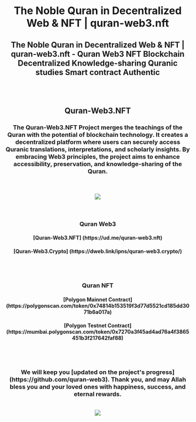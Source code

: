 <h1 align="center">The Noble Quran in Decentralized Web & NFT | quran-web3.nft</h1>
<h2 align="center">The Noble Quran in Decentralized Web & NFT | quran-web3.nft - Quran Web3 NFT Blockchain Decentralized Knowledge-sharing Quranic studies Smart contract Authentic</h2>
<br />
<br />
<h2 align="center">Quran-Web3.NFT</h2>
<h3 align="center">The Quran-Web3.NFT Project merges the teachings of the Quran with the potential of blockchain technology. It creates a decentralized platform where users can securely access Quranic translations, interpretations, and scholarly insights. By embracing Web3 principles, the project aims to enhance accessibility, preservation, and knowledge-sharing of the Quran.</h3>
<br />
<br />
<div align="center" dir="auto">
<img src="https://github.com/quran-web3/quran-web3/assets/136342539/d2bda0ec-9e95-4188-aa61-c1c3262e2aa1" />
</div>
<br />
<br />
<h3 align="center">Quran Web3</h3>
<h4 align="center">[Quran-Web3.NFT] (https://ud.me/quran-web3.nft)</h4>
<h4 align="center">[Quran-Web3.Crypto] (https://dweb.link/ipns/quran-web3.crypto/)</h4>
<br />
<br />
<h3 align="center">Quran NFT</h3>
<h4 align="center">[Polygon Mainnet Contract] (https://polygonscan.com/token/0x74814b153519f3d77d5521cd185dd3071b6a017a)</h4>
<h4 align="center">[Polygon Testnet Contract] (https://mumbai.polygonscan.com/token/0x7270a3f45ad4ad76a4f3865451b3f217642faf88)</h4>
<br />
<br />
<h3 align="center">We will keep you [updated on the project's progress] (https://github.com/quran-web3). Thank you, and may Allah bless you and your loved ones with happiness, success, and eternal rewards.</h3>
<br />
<div align="center" dir="auto">
<img src="https://github.com/quran-web3/quran-web3/assets/136342539/ae998b74-5454-4607-aaa9-e175f2a17cb4" />
</div> 
